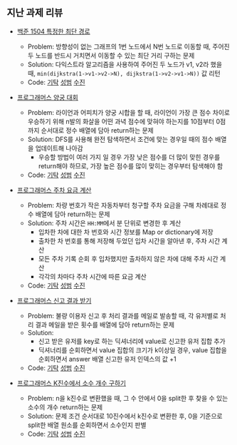 ## 지난 과제 리뷰

- [백준 1504 특정한 최단 경로](https://www.acmicpc.net/problem/1504)
  - Problem: 방향성이 없는 그래프의 1번 노드에서 N번 노드로 이동할 때, 주어진 두 노드를 반드시 거치면서 이동할 수 있는 최단 거리 구하는 문제
  - Solution: 다익스트라 알고리즘을 사용하여 주어진 두 노드가 v1, v2라 했을 때,
           `min(dijkstra(1->v1->v2->N), dijkstra(1->v2->v1->N))` 값 리턴       
  - Code: [기탁]() [성범]() [수진](https://github.com/ZenithOfApex/suzan/blob/master/BOJ/%5BDijkstra%5D1504.py)

- [프로그래머스 양궁 대회](https://programmers.co.kr/learn/courses/30/lessons/92342)
  - Problem: 라이언과 어피치가 양궁 시합을 할 때, 라이언이 가장 큰 점수 차이로 우승하기 위해 n발의 화살을 어떤 과녁 점수에 맞혀야 하는지를 10점부터 0점까지 순서대로 정수 배열에 담아 return하는 문제
  - Solution: DFS를 사용해 완전 탐색하면서 조건에 맞는 경우일 때의 점수 배열을 업데이트해 나아감
    - 우승할 방법이 여러 가지 일 경우 가장 낮은 점수를 더 많이 맞힌 경우를 return해야 하므로, 가장 높은 점수를 많이 맞히는 경우부터 탐색해야 함  
  - Code: [기탁]() [성범]() [수진](https://github.com/ZenithOfApex/suzan/blob/master/Programmers/%5B%EC%BD%94%ED%85%8C%EC%97%B0%EC%8A%B5%5D%EC%96%91%EA%B6%81%EB%8C%80%ED%9A%8C.py)

- [프로그래머스 주차 요금 계산](https://programmers.co.kr/learn/courses/30/lessons/92341)
  - Problem: 차량 번호가 작은 자동차부터 청구할 주차 요금을 구해 차례대로 정수 배열에 담아 return하는 문제  
  - Solution: 주차 시간은 `HH:MM`에서 분 단위로 변경한 후 계산
    - 입차한 차에 대한 차 번호와 시간 정보를 Map or dictionary에 저장
    - 출차한 차 번호를 통해 저장해 두었던 입차 시간을 알아낸 후, 주차 시간 계산
    - 모든 주차 기록 순회 후 입차했지만 출차하지 않은 차에 대해 주차 시간 계산
    - 각각의 차마다 주차 시간에 따른 요금 계산         
  - Code: [기탁]() [성범]() [수진](https://github.com/ZenithOfApex/suzan/blob/master/Programmers/%5B%EC%BD%94%ED%85%8C%EC%97%B0%EC%8A%B5%5D%EC%A3%BC%EC%B0%A8%EC%9A%94%EA%B8%88%EA%B3%84%EC%82%B0.py)

- [프로그래머스 신고 결과 받기](https://programmers.co.kr/learn/courses/30/lessons/92334)
  - Problem: 불량 이용자 신고 후 처리 결과를 메일로 발송할 때, 각 유저별로 처리 결과 메일을 받은 횟수를 배열에 담아 return하는 문제
  - Solution: 
    - 신고 받은 유저를 key로 하는 딕셔너리에 value로 신고한 유저 집합 추가
    - 딕셔너리를 순회하면서 value 집합의 크기가 k이상일 경우, value 집합을 순회하면서 answer 배열 신고한 유저 인덱스의 값 +1        
  - Code: [기탁]() [성범]() [수진](https://github.com/ZenithOfApex/suzan/blob/master/Programmers/%5B%EC%BD%94%ED%85%8C%EC%97%B0%EC%8A%B5%5D%EC%8B%A0%EA%B3%A0%EA%B2%B0%EA%B3%BC%EB%B0%9B%EA%B8%B0.py)

- [프로그래머스 K진수에서 소수 개수 구하기](https://programmers.co.kr/learn/courses/30/lessons/92335)
  - Problem: n을 k진수로 변환했을 때, 그 수 안에서 0을 split한 후 찾을 수 있는 소수의 개수 return하는 문제
  - Solution: 문제 조건 순서대로 10진수에서 k진수로 변환한 후, 0을 기준으로 split한 배열 원소를 순회하면서 소수인지 판별        
  - Code: [기탁]() [성범]() [수진](https://github.com/ZenithOfApex/suzan/blob/master/Programmers/%5B%EC%BD%94%ED%85%8C%EC%97%B0%EC%8A%B5%5Dk%EC%A7%84%EC%88%98%EC%97%90%EC%84%9C%EC%86%8C%EC%88%98%EA%B0%9C%EC%88%98%EA%B5%AC%ED%95%98%EA%B8%B0.py)
